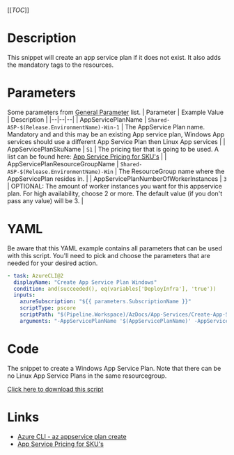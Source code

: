 [[_TOC_]]

# Description

This snippet will create an app service plan if it does not exist. It also adds the mandatory tags to the resources.

# Parameters

Some parameters from [General Parameter](/Azure/Azure-CLI-Snippets) list.
| Parameter | Example Value | Description |
|--|--|--|
| AppServicePlanName | `Shared-ASP-$(Release.EnvironmentName)-Win-1` | The AppService Plan name. Mandatory and and this may be an existing App service plan, Windows App services should use a different App Service Plan then Linux App services |
| AppServicePlanSkuName | `S1` | The pricing tier that is going to be used. A list can be found here: [App Service Pricing for SKU's](https://azure.microsoft.com/nl-nl/pricing/details/app-service/windows/) |
| AppServicePlanResourceGroupName | `Shared-ASP-$(Release.EnvironmentName)-Win` | The ResourceGroup name where the AppServicePlan resides in. |
| AppServicePlanNumberOfWorkerInstances | `3` | OPTIONAL: The amount of worker instances you want for this appservice plan. For high availability, choose 2 or more. The default value (if you don't pass any value) will be 3. |

# YAML

Be aware that this YAML example contains all parameters that can be used with this script. You'll need to pick and choose the parameters that are needed for your desired action.

```yaml
- task: AzureCLI@2
  displayName: "Create App Service Plan Windows"
  condition: and(succeeded(), eq(variables['DeployInfra'], 'true'))
  inputs:
    azureSubscription: "${{ parameters.SubscriptionName }}"
    scriptType: pscore
    scriptPath: "$(Pipeline.Workspace)/AzDocs/App-Services/Create-App-Service-Plan-Windows.ps1"
    arguments: "-AppServicePlanName '$(AppServicePlanName)' -AppServicePlanResourceGroupName '$(AppServicePlanResourceGroupName)' -AppServicePlanSkuName '$(AppServicePlanSkuName)' -AppServicePlanNumberOfWorkerInstances '$(AppServicePlanNumberOfWorkerInstances)' -ResourceTags $(ResourceTags)"
```

# Code

The snippet to create a Windows App Service Plan. Note that there can be no Linux App Service Plans in the same resourcegroup.

[Click here to download this script](../../../../src/App-Services/Create-App-Service-Plan-Windows.ps1)

# Links

- [Azure CLI - az appservice plan create](https://docs.microsoft.com/en-us/cli/azure/appservice/plan?view=azure-cli-latest#az-appservice-plan-create)
- [App Service Pricing for SKU's](https://azure.microsoft.com/nl-nl/pricing/details/app-service/windows/)
